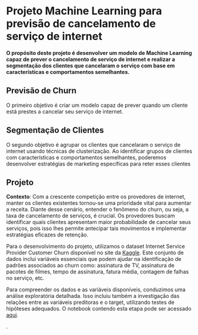 # Projeto Machine Learning para previsão de cancelamento de serviço de internet

**O propósito deste projeto é desenvolver um modelo de Machine Learning capaz de prever o cancelamento de serviço de internet 
e realizar a segmentação dos clientes que cancelaram o serviço com base em características e comportamentos semelhantes.**

## Previsão de Churn
O primeiro objetivo é criar um modelo capaz de prever quando um cliente está prestes a cancelar seu serviço de internet.

## Segmentação de Clientes
O segundo objetivo é agrupar os clientes que cancelaram o serviço de internet usando técnicas de clusterização. 
Ao identificar grupos de clientes com características e comportamentos semelhantes, poderemos desenvolver estratégias de marketing específicas para reter esses clientes

## Projeto
**Contexto**: Com a crescente competição entre os provedores de internet, manter os clientes existentes tornou-se uma prioridade vital para aumentar a receita. 
Diante desse cenário, entender o fenômeno do churn, ou seja, a taxa de cancelamento de serviços, é crucial. 
Os provedores buscam identificar quais clientes apresentam maior probabilidade de cancelar seus serviços, pois isso lhes permite antecipar tais movimentos e implementar 
estratégias eficazes de retenção.

Para o desenvolvimento do projeto, utilizamos o dataset Internet Service Provider Customer Churn disponível no site da 
[Kaggle](https://www.kaggle.com/datasets/mehmetsabrikunt/internet-service-churn/data).
Este conjunto de dados inclui variáveis essenciais que podem ajudar na identificação de padrões associados ao churn como: assinatura de TV, assinatura de pacotes de filmes, tempo de
assinatura, fatura média, contagem de falhas no serviço, etc.  

Para compreender os dados e as variáveis disponíveis, conduzimos uma análise exploratória detalhada.
Isso incluiu também a investigação das relações entre as variáveis preditoras e o target, utilizando testes de hipóteses adequados.
O notebook contendo esta etapa pode ser acessado [aqui](https://github.com/leticiadluz/ml_internet_provider_churn/blob/main/EDA.ipynb).



.

